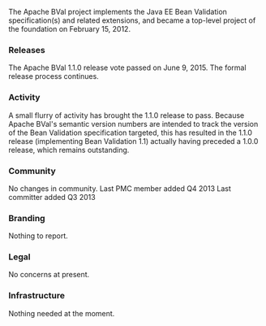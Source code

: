 

The Apache BVal project implements the Java EE Bean Validation specification(s)
and related extensions, and became a top-level project of the foundation on
February 15, 2012.

### Releases ###
The Apache BVal 1.1.0 release vote passed on June 9, 2015. The formal release
process continues.

### Activity ###
A small flurry of activity has brought the 1.1.0 release to pass. Because Apache
BVal's semantic version numbers are intended to track the version of the Bean
Validation specification targeted, this has resulted in the 1.1.0 release
(implementing Bean Validation 1.1) actually having preceded a 1.0.0 release,
which remains outstanding.

### Community  ###
No changes in community.
Last PMC member added Q4 2013
Last committer added Q3 2013

### Branding ###
Nothing to report.

### Legal ###
No concerns at present.

### Infrastructure ###
Nothing needed at the moment.
